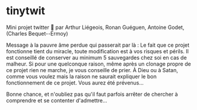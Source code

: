 # tinytwit
Mini projet twitter 🍑 par Arthur Liégeois, Ronan Guéguen, Antoine Godet, (Charles Bequet--Ermoy)


Message à la pauvre âme perdue qui passerait par là : 
Le fait que ce projet fonctionne tient du miracle, toute modification est à vos risques et périls. Il est conseillé de conserver au minimum 5 sauvegardes chez soi en cas de malheur.
Si pour une quelconque raison, même après un clonage propre de ce projet rien ne marche, je vous conseille de prier. À Dieu ou à Satan, comme vous voulez mais la raison ne saurait expliquer le bon fonctionnement de ce projet.
Vous aurez été prévenus...

Bonne chance, et n'oubliez pas qu'il faut parfois arrêter de chercher à comprendre et se contenter d'admettre...
